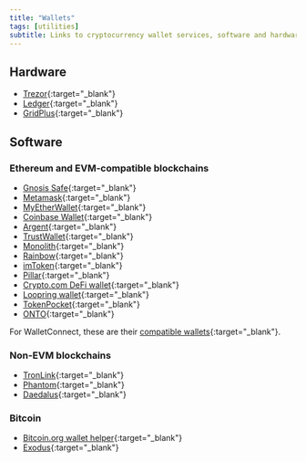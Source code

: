 ```yaml
---
title: "Wallets"
tags: [utilities]
subtitle: Links to cryptocurrency wallet services, software and hardware wallet providers.
---
```


## Hardware

- [Trezor](https://trezor.io/){:target="_blank"}
- [Ledger](https://www.ledger.com/){:target="_blank"}
- [GridPlus](https://gridplus.io/){:target="_blank"}

## Software

### Ethereum and EVM-compatible blockchains

- [Gnosis Safe](https://gnosis-safe.io/){:target="_blank"}
- [Metamask](https://metamask.io/){:target="_blank"}
- [MyEtherWallet](https://www.myetherwallet.com/){:target="_blank"}
- [Coinbase Wallet](https://www.coinbase.com/wallet){:target="_blank"}
- [Argent](https://www.argent.xyz/){:target="_blank"}
- [TrustWallet](https://trustwallet.com/){:target="_blank"}
- [Monolith](https://monolith.xyz/){:target="_blank"}
- [Rainbow](https://rainbow.me/){:target="_blank"}
- [imToken](https://token.im/){:target="_blank"}
- [Pillar](https://pillarproject.io/){:target="_blank"}
- [Crypto.com DeFi wallet](https://crypto.com/){:target="_blank"}
- [Loopring wallet](https://loopring.io/){:target="_blank"}
- [TokenPocket](https://tokenpocket.pro/){:target="_blank"}
- [ONTO](https://onto.app/){:target="_blank"}

For WalletConnect, these are their [compatible wallets](https://walletconnect.com/registry/wallets){:target="_blank"}.

### Non-EVM blockchains

- [TronLink](https://www.tronlink.org/){:target="_blank"}
- [Phantom](https://phantom.app/){:target="_blank"}
- [Daedalus](https://daedaluswallet.io/){:target="_blank"}

### Bitcoin

- [Bitcoin.org wallet helper](https://bitcoin.org/en/choose-your-wallet){:target="_blank"}
- [Exodus](https://www.exodus.com/){:target="_blank"}

